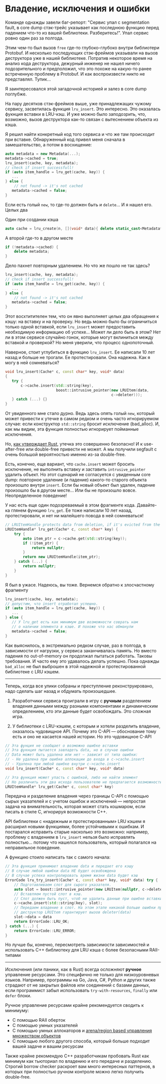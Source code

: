 # Владение, исключения и ошибки

Команде однажды завели баг-репорт: "Сервис упал c segmentation fault, в core dump стэк-трейс указывает как последнюю функцию перед падением что-то из вашей библиотеки. Разберитесь!". Упал сервис ровно один раз за полгода.

Этим чем-то был вызов `free` где-то глубоко-глубоко внутри библиотери Protobuf. И несколько последующих стэк-фреймов указывали на вызов деструктора уже в нашей библиотеке. Потратив некоторое время на анализ кода деструктора, дежурный инженер не нашел ничего подозрительного и предположил, что это похоже на какую-то ранее встреченную проблему в Protobuf. И как воспроизвести никто не представлял. Тупик... 

Я заинтересовался этой загадочной историей и залез в core dump поглубже.

На пару десятков стэк-фреймов выше, уже принадлежащих чужому сервису, засветилась функция `lru_insert`. Это интересно. Это оказалась фукнция вставки в LRU-кэш. И уже можно было заподозрить, что, возможно, вызов деструктора как-то связан с вытеснением объекта из кэша.

Я решил найти конкретный код того сервиса и что же там происходит при вставке. Обнаруженный код привел меня сначала в замешательство, а потом в восхищение:

```C++
auto metadata = new Metadata(...);
metadata->cached = true;
lru_insert(cache, key, metadata);
// check if insert successfull!
if (auto item_handle = lru_get(cache, key)) {
   ...
} else {
    // not found -> it's not cached
   metadata->cached = false;
}
```
Если есть голый `new`, то где-то должен быть и `delete`... И я нашел его. Целых два


Один при создании кэша
```C++
auto cache = lru_create(n, [](void* data){ delete static_cast<Metadata*>(data); });
```
А второй где-то в другом месте

```C++
if (!metadata->cached) {
    delete metadata;
}
```

Дело пахнет повторным удалением. Но что же пошло не так здесь?
```C++
lru_insert(cache, key, metadata);
// check if insert successfull!
if (auto item_handle = lru_get(cache, key)) {
   ...
} else {
    // not found -> it's not cached
   metadata->cached = false;
}
```

Этот восхтитителен тем, что он явно выполняет целых два обращения к кэшу: на вставку и на проверку. Но ведь можно было бы ограничиться только одной вставкой, если `lru_insert` может предоставить необходимую информацию об успехе... Может ли дело быть в этом? Нет ли в этом сервисе случайно гонок, которые могут вклиниться между вставкой и проверкой? Но меня уверили, что процесс однопоточный.

Наверное, стоит углубиться в функцию `lru_insert`. Ее написали 10 лет назад и больше не трогали. Ее протестировали. Она надежна. Как я могу в ней сомневаться?

```C++
void lru_insert(Cache* c, const char* key, void* data) 
{
   try {
       c->cache.insert(std::string(key), 
                       boost::intrusive_pointer(new LRUItem(data,
                                                c->deleter)));
   } catch (...) {}
}
```

От увиденного мне стало дурно. Ведь здесь опять голый `new`, который может привести к утечке в самом редком и очень часто игнорируемом случае: если конструктор `std::string` бросит исключение (bad_alloc).  И, как мы видим, эта функция полностью игнорирует пойманные исключения.

Но, [как утверждает Rust](https://stackoverflow.com/questions/56107324/why-does-rust-consider-it-safe-to-leak-memory), утечка это совершенно безопасно! И к use-after-free или double-free привести не может. А мы получили segfault с очень большой вероятностью именно из-за double-free.

Есть, конечно, еще вариант, что `cache.insert` может бросить исключение, не выполнить вставку и заставить `intrusive_pointer` удалить объект. Но этот сценарий не согласуется с увиденным core dump: повторное удаление (и падение) какого-то старого объекта произошло внутри `insert`. Если бы новый объект был удален, падение произошло бы в другом месте... Или бы не произошло вовсе. Неопределенное поведение!

У нас есть еще один подозреваемый в этом фрагменте кода. Давайте-ка глянем функцию `lru_get`. Ее тоже написали 10 лет назад, протестировали, и нет ни малейшего повода в ней сомневаться!

```C++
// LRUItemHandle protects data from deletion, if it's evicted from the cache
LRUItemHandle* lru_get(Cache* c, const char* key) {
    try {
        auto item_ptr = c->cache.get(std::string(key));
        if (!item_ptr) {
            return nullptr;
        } 
        return new LRUItemHandle(item_ptr);
    } catch (...) {
        return nullptr;
    }
}
```

Я был в ужасе. Надеюсь, вы тоже. Вернемся обратно к злосчастному фрагменту

```C++
lru_insert(cache, key, metadata);
// допустим, что insert отработал успешно.
if (auto item_handle = lru_get(cache, key)) {
   ...
} else {
   // У lru_get есть как минимум две возможности соврать нам 
   // о наличии элемента в кэше. И похоже что нас обманули
   metadata->cached = false;
}
```

Как выяснилось, в экстремально редком случае, раз в полгода, в зависимости от нагрузки, у сервиса заканчивалась память. Но вместо падения по out-of-memory он продолжал пытаться работать. Таковы требования. И часто ему это удавалось делать успешно. Пока однажды `bad_alloc` не был выброшен в этой надежной и протестированной библиотеке c LRU кэшем.

-------
Теперь, когда все улики собраны и преступление реконструировано, надо сделать шаг назад и обдумать произошедшее.


1. Разработчики сервиса проиграли в игру с **ручным** разделением владения данными между разными компонентами и динамическим определением, кто эти данные будет освобождать. Это сложная игра.

2. У библиотеки с LRU-кэшем, с которым и хотели разделить владение, оказалось чудовищное API. Почему это C-API — обоснование тому есть и оно не касается нашей истории. Но это чудовищное C-API
```C++
// Эта фунция не сообщает о возможно ошибке вставки
// Эта фукнция пытается завладеть data, но в случае ошибки
// Data может быть удалена или нет — зависит от типа ошибки:
// - Не удалена при ошибке аллокации до входа в c->cache.insert
// - Удалена при любой ошибке внутри c->cache.insert
void lru_insert(Cache* c, const char* key, void* data)

// Эта функция может упасть с ошибкой, либо не найти элемент
// Но различить эти два исхода пользователю не предлагается возможности
LRUItemHandle* lru_get(Cache* c, const char* key)
```

Передача и разделение владения через границы C-API с помощью сырых указателей и с учетом ошибок и исключений — непростая задача на внимательность, которая может стать кошмаром, если писать в стиле C, игнорируя возможности C++. 

API библиотеки с «надежным и протестированным» LRU кэшем я расширил новыми функциями, более устойчивыми к ошибкам. И постарался исправить старые насколько это возможно: например, проблему с владением в `lru_insert` нельзя было исправлять полностью... потому что нашелся пользователь, который полагался на неправильное поведение.


А функцию стоило написать так с самого начала:
```C++
// Эта функция принимает владение data и передает его кэшу
// В случае любой ошибки data НЕ будет освобождена
// В случае успеха контролировать время жизни data будет кэш
ErrorCode lru_try_insert(Cache* c, const char* key, void* data) try {
    // Подготавливаем слот для сырого указателя.
    auto slot = boost::intrusive_pointer(new LRUItem(nullptr, c->deleter));
    // Вставляем пустой слот в кэш. 
    // Слот должен быть пуст, чтоб не удалить данные при ошибке вставки
    c->cache.insert(std::string(key), slot);
    // Передаем владение в слот. На этом этапе никакой больше ошибки произойти не может.
    // деструктор LRUItem гарантирует вызов deleter(data)
    slot->data = data 
    return ErrorCode::LRU_OK;
} catch (...) {
    return ErrorCode::LRU_ERROR;
}
```

Но лучше бы, конечно, пересмотреть зависимости зависимостей и использовать C++ библиотеку для LRU кэша с более безопасными RAII-типами

-------

Исключения (или паники, как в Rust) всегда осложняют **ручное** управление ресурсами. Это специфично не только для низкоуровневых языков. Например, программы на Go, Java, С#, Python и других также страдают от не закрытых файлов или соединений с базами данных, если программист забыл использовать `try-with-resources`, `finally` или `defer` блоки.

Ручное управление ресурсами крайне рекомендуется сводить к минимуму:
- С помощью RAII оберток
- С помощью умных указателей
- С помощью умных аллокаторов и [arena/region based управления множеством объектов](https://en.wikipedia.org/wiki/Region-based_memory_management)
- С помощью любого другого способа, который больше подходит вашей задаче и вашим ресурсам

Также крайне рекомендую C++ разработчикам пробовать Rust как минимум как тьюториал по владению и его передаче и разделению. Строгий borrow checker раскроет вам много интересных паттернов, в которых при полностью ручном контроле можно легко получить double-free.

